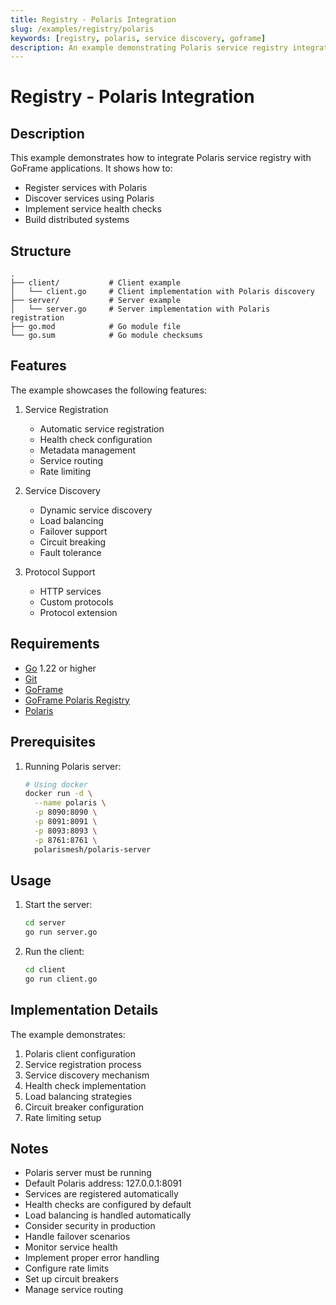 ```yaml
---
title: Registry - Polaris Integration
slug: /examples/registry/polaris
keywords: [registry, polaris, service discovery, goframe]
description: An example demonstrating Polaris service registry integration in GoFrame
---
```


# Registry - Polaris Integration

## Description

This example demonstrates how to integrate Polaris service registry with GoFrame applications. It shows how to:
- Register services with Polaris
- Discover services using Polaris
- Implement service health checks
- Build distributed systems

## Structure

```
.
├── client/           # Client example
│   └── client.go     # Client implementation with Polaris discovery
├── server/           # Server example
│   └── server.go     # Server implementation with Polaris registration
├── go.mod            # Go module file
└── go.sum            # Go module checksums
```

## Features

The example showcases the following features:
1. Service Registration
   - Automatic service registration
   - Health check configuration
   - Metadata management
   - Service routing
   - Rate limiting

2. Service Discovery
   - Dynamic service discovery
   - Load balancing
   - Failover support
   - Circuit breaking
   - Fault tolerance

3. Protocol Support
   - HTTP services
   - Custom protocols
   - Protocol extension

## Requirements

- [Go](https://golang.org/dl/) 1.22 or higher
- [Git](https://git-scm.com/downloads)
- [GoFrame](https://goframe.org)
- [GoFrame Polaris Registry](https://github.com/gogf/gf/tree/master/contrib/registry/polaris)
- [Polaris](https://polarismesh.cn/docs/)

## Prerequisites

1. Running Polaris server:
   ```bash
   # Using docker
   docker run -d \
     --name polaris \
     -p 8090:8090 \
     -p 8091:8091 \
     -p 8093:8093 \
     -p 8761:8761 \
     polarismesh/polaris-server
   ```

## Usage

1. Start the server:
   ```bash
   cd server
   go run server.go
   ```

2. Run the client:
   ```bash
   cd client
   go run client.go
   ```

## Implementation Details

The example demonstrates:
1. Polaris client configuration
2. Service registration process
3. Service discovery mechanism
4. Health check implementation
5. Load balancing strategies
6. Circuit breaker configuration
7. Rate limiting setup

## Notes

- Polaris server must be running
- Default Polaris address: 127.0.0.1:8091
- Services are registered automatically
- Health checks are configured by default
- Load balancing is handled automatically
- Consider security in production
- Handle failover scenarios
- Monitor service health
- Implement proper error handling
- Configure rate limits
- Set up circuit breakers
- Manage service routing
